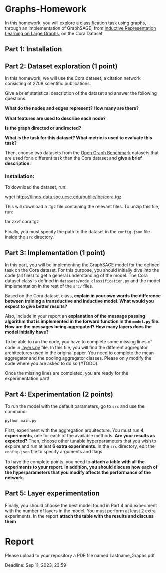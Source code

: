 # Graphs-Homework

In this homework, you will explore a classification task using graphs, through an implementation of GraphSAGE, from [Inductive Representation Learning on Large Graphs](http://papers.nips.cc/paper/6703-inductive-representation-learning-on-large-graphs), on the Cora Dataset

## Part 1: Installation


## Part 2: Dataset exploration (1 point)

In this homework, we will use the Cora dataset, a citation network consisting of 2708 scientific publications.

Give a brief statistical description of the dataset and answer the following questions.

**What do the nodes and edges represent? How many are there?**

**What features are used to describe each node?**

**Is the graph directed or undirected?**

**What is the task for this dataset? What metric is used to evaluate this task?**

Then, choose two datasets from the [Open Graph Benchmark](https://ogb.stanford.edu/) datasets that are used for a different task than the Cora dataset and **give a brief description.** 


### Installation:

To download the dataset, run:

wget https://linqs-data.soe.ucsc.edu/public/lbc/cora.tgz

This will download a .tgz file containing the relevant files. To unzip this file, run:

tar zxvf cora.tgz

Finally, you must specify the path to the dataset in the `config.json` file inside the `src` directory.

## Part 3: Implementation (1 point)

In this part, you will be implementing the GraphSAGE model for the defined task on the Cora dataset. For this purpose, you should initially dive into the code (all files) to get a general understanding of the model. The Cora dataset class is defined in `datasets/node_classification.py` and the model implementation in the rest of the `src/` files. 

Based on the Cora dataset class, **explain in your own words the difference between training a transductive and inductive model. What would you expect to give better results?**

Also, include in your report an **explanation of the message passing algorithm that is implemented in the forward function in the `model.py` file. How are the messages being aggregated?  How many layers does the model initially have?**

To be able to run the code, you have to complete some missing lines of code in [layers.py](src/layers.py) file. In this file, you will find the different aggregator architectures used in the original paper. You need to complete the mean aggregator and the pooling aggregator classes. Please only modify the code where you are asked to do so (#TODO).

Once the missing lines are completed, you are ready for the experimentation part!

## Part 4: Experimentation (2 points)

To run the model with the default parameters, go to `src` and use the command: 

```python
python main.py
```

First, experiment with the aggregation arquitecture. You must run **4 experiments**, one for each of the available methods. **Are your results as expected?** Then, choose other tunable hyperparameters that you wish to explore and run at leat **6 extra experiments**. In the `src` directory, edit the `config.json` file to specify arguments and flags.

To have the complete points, you need to **attach a table with all the experiments to your report. In addition, you should discuss how each of the hyperparameters that you modify affects the performance of the network.**

## Part 5: Layer experimentation

Finally, you should choose the best model found in Part 4 and experiment with the number of layers in the model. You must perform at least 2 extra experiments. In the report **attach the table with the results and discuss them**

# Report

Please upload to your repository a PDF file named Lastname_Graphs.pdf.

Deadline: Sep 11, 2023, 23:59

